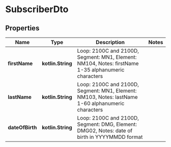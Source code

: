 
# SubscriberDto

## Properties
| Name | Type | Description | Notes |
| ------------ | ------------- | ------------- | ------------- |
| **firstName** | **kotlin.String** | Loop: 2100C and 2100D, Segment: MN1, Element: NM104, Notes: firstName 1-35 alphanumeric characters  |  |
| **lastName** | **kotlin.String** | Loop: 2100C and 2100D, Segment: MN1, Element: NM103, Notes: lastName 1-60 alphanumeric characters  |  |
| **dateOfBirth** | **kotlin.String** | Loop: 2100C and 2100D, Segment: DMG, Element: DMG02, Notes: date of birth in YYYYMMDD format  |  |



